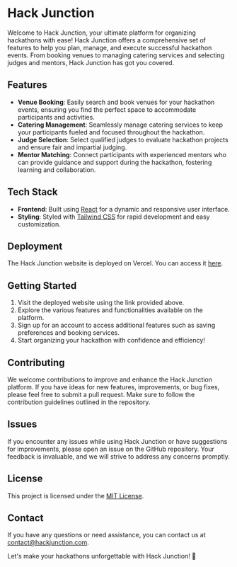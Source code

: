 # Hack Junction

Welcome to Hack Junction, your ultimate platform for organizing hackathons with ease! Hack Junction offers a comprehensive set of features to help you plan, manage, and execute successful hackathon events. From booking venues to managing catering services and selecting judges and mentors, Hack Junction has got you covered.

## Features

- **Venue Booking**: Easily search and book venues for your hackathon events, ensuring you find the perfect space to accommodate participants and activities.
- **Catering Management**: Seamlessly manage catering services to keep your participants fueled and focused throughout the hackathon.
- **Judge Selection**: Select qualified judges to evaluate hackathon projects and ensure fair and impartial judging.
- **Mentor Matching**: Connect participants with experienced mentors who can provide guidance and support during the hackathon, fostering learning and collaboration.

## Tech Stack

- **Frontend**: Built using [React](https://reactjs.org/) for a dynamic and responsive user interface.
- **Styling**: Styled with [Tailwind CSS](https://tailwindcss.com/) for rapid development and easy customization.

## Deployment

The Hack Junction website is deployed on Vercel. You can access it [here](https://hack-junction.vercel.app/).

## Getting Started

1. Visit the deployed website using the link provided above.
2. Explore the various features and functionalities available on the platform.
3. Sign up for an account to access additional features such as saving preferences and booking services.
4. Start organizing your hackathon with confidence and efficiency!

## Contributing

We welcome contributions to improve and enhance the Hack Junction platform. If you have ideas for new features, improvements, or bug fixes, please feel free to submit a pull request. Make sure to follow the contribution guidelines outlined in the repository.

## Issues

If you encounter any issues while using Hack Junction or have suggestions for improvements, please open an issue on the GitHub repository. Your feedback is invaluable, and we will strive to address any concerns promptly.

## License

This project is licensed under the [MIT License](LICENSE).

## Contact

If you have any questions or need assistance, you can contact us at [contact@hackjunction.com](mailto:contact@hackjunction.com).

Let's make your hackathons unforgettable with Hack Junction! 🚀
